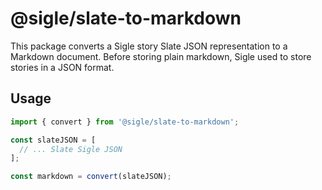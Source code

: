 # @sigle/slate-to-markdown

This package converts a Sigle story Slate JSON representation to a Markdown document. Before storing plain markdown, Sigle used to store stories in a JSON format.

## Usage

```ts
import { convert } from '@sigle/slate-to-markdown';

const slateJSON = [
  // ... Slate Sigle JSON
];

const markdown = convert(slateJSON);
```
